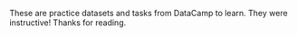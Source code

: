 These are practice datasets and tasks from DataCamp to learn. They were instructive!
Thanks for reading.
